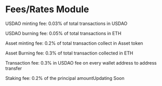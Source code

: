 # Fees/Rates Module

USDAO minting fee: 0.03% of total transactions in USDAO

USDAO burning fee: 0.05% of total transactions in ETH

Asset minting fee: 0.2% of total transaction collect in Asset token

Asset Burning fee: 0.3% of total transaction collected in ETH

Transaction fee: 0.3% in USDAO fee on every wallet address to address transfer

Staking fee: 0.2% of the principal amountUpdating Soon

